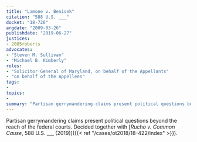 ```yaml
---
title: "Lamone v. Benisek"
citation: "588 U.S. ___"
docket: "18-726"
argdate: "2009-03-26"
publishdate: "2019-06-27"
justices:
- 2005roberts
advocates:
- "Steven M. Sullivan"
- "Michael B. Kimberly"
roles:
- "Solicitor General of Maryland, on behalf of the Appellants"
- "on behalf of the Appellees"
tags:
- 
topics:
- 
summary: "Partisan gerrymandering claims present political questions beyond the reach of the federal courts."
---
```

Partisan gerrymandering claims present political questions beyond the reach of the federal courts. Decided together with [*Rucho v. Common Cause*, 588 U.S. ___ (2019)]({{< ref "/cases/ot2018/18-422/index" >}}).